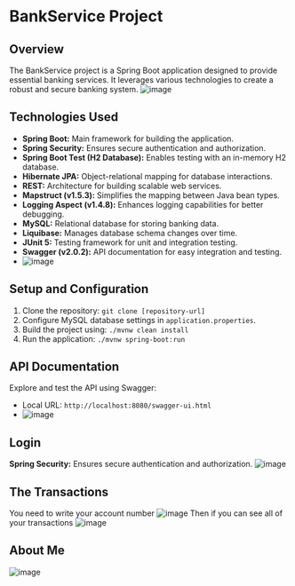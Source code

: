 # BankService Project

## Overview
The BankService project is a Spring Boot application designed to provide essential banking services. It leverages various technologies to create a robust and secure banking system.
![image](https://github.com/pnamm21/BankProject/assets/123586816/5b0f02a6-c0d7-4d51-a862-305a3786a924)

## Technologies Used
- **Spring Boot:** Main framework for building the application.
- **Spring Security:** Ensures secure authentication and authorization.
- **Spring Boot Test (H2 Database):** Enables testing with an in-memory H2 database.
- **Hibernate JPA:** Object-relational mapping for database interactions.
- **REST:** Architecture for building scalable web services.
- **Mapstruct (v1.5.3):** Simplifies the mapping between Java bean types.
- **Logging Aspect (v1.4.8):** Enhances logging capabilities for better debugging.
- **MySQL:** Relational database for storing banking data.
- **Liquibase:** Manages database schema changes over time.
- **JUnit 5:** Testing framework for unit and integration testing.
- **Swagger (v2.0.2):** API documentation for easy integration and testing.
- ![image](https://github.com/pnamm21/BankProject/assets/123586816/8a2261e0-1fcb-41d8-a3ff-89cacd95bced)

## Setup and Configuration
1. Clone the repository: `git clone [repository-url]`
2. Configure MySQL database settings in `application.properties`.
3. Build the project using: `./mvnw clean install`
4. Run the application: `./mvnw spring-boot:run`

## API Documentation
Explore and test the API using Swagger:
- Local URL: `http://localhost:8080/swagger-ui.html`
- ![image](https://github.com/pnamm21/BankProject/assets/123586816/8a2261e0-1fcb-41d8-a3ff-89cacd95bced)

## Login
**Spring Security:** Ensures secure authentication and authorization.
![image](https://bs2ros-my.sharepoint.com/:i:/g/personal/le_pham_stud_bsz2ro_de/EXmMwUPRJgtAhkoVX3XFFyIBYYjeO99CR0jIQsSGBrOBkA?e=2TVbUe)

## The Transactions
You need to write your account number
![image](https://bs2ros-my.sharepoint.com/:i:/g/personal/le_pham_stud_bsz2ro_de/ERQ1Q7oj2S1AgDto8UV5HEYBypw4O6aJ5-NeHdG5OOuYVQ?e=prYmOc)
Then if you can see all of your transactions
![image](https://bs2ros-my.sharepoint.com/:i:/g/personal/le_pham_stud_bsz2ro_de/ERQ1Q7oj2S1AgDto8UV5HEYBypw4O6aJ5-NeHdG5OOuYVQ?e=prYmOc)


## About Me
![image](https://bs2ros-my.sharepoint.com/:i:/g/personal/le_pham_stud_bsz2ro_de/Eb4By1QZB7hHh77kFGjqmrABHB0H_09bMehu7Cu31EJIFg?e=JtObr5)




